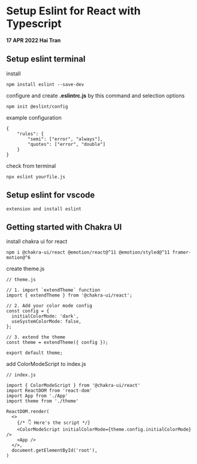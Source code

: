 # Setup Eslint for React with Typescript 
**17 APR 2022 Hai Tran**

## Setup eslint terminal 
install 
```
npm install eslint --save-dev

```
configure and create **.eslintrc.js** by this command and selection options
```
npm init @eslint/config

```
example configuration 
```
{
    "rules": {
        "semi": ["error", "always"],
        "quotes": ["error", "double"]
    }
}

```
check from terminal 
```
npx eslint yourfile.js
```

## Setup eslint for vscode 
```
extension and install eslint 
```


## Getting started with Chakra UI 
install chakra ui for react 
```
npm i @chakra-ui/react @emotion/react@^11 @emotion/styled@^11 framer-motion@^6
```
create theme.js 
```
// theme.js

// 1. import `extendTheme` function
import { extendTheme } from '@chakra-ui/react';

// 2. Add your color mode config
const config = {  
  initialColorMode: 'dark',
  useSystemColorMode: false,
};

// 3. extend the theme
const theme = extendTheme({ config });

export default theme;
```
add ColorModeScript to index.js 
```
// index.js

import { ColorModeScript } from '@chakra-ui/react'
import ReactDOM from 'react-dom'
import App from './App'
import theme from './theme'

ReactDOM.render(
  <>
    {/* 👇 Here's the script */}
    <ColorModeScript initialColorMode={theme.config.initialColorMode} />
    <App />
  </>,
  document.getElementById('root'),
)
```